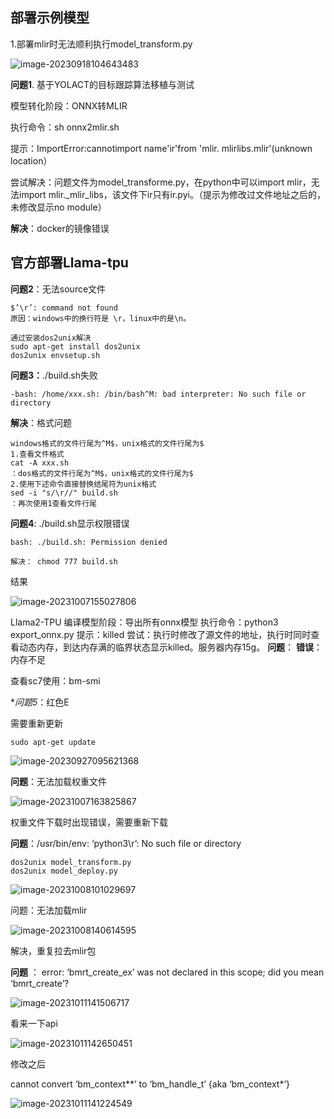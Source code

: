 ## 部署示例模型

1.部署mlir时无法顺利执行model_transform.py

![image-20230918104643483](C:\Users\carbi\AppData\Roaming\Typora\typora-user-images\image-20230918104643483.png)

**问题1**. 基于YOLACT的目标跟踪算法移植与测试

模型转化阶段：ONNX转MLIR

执行命令：sh onnx2mlir.sh

提示：ImportError:cannotimport name'ir'from 'mlir. mlirlibs.mlir'(unknown location）

尝试解决：问题文件为model_transforme.py，在python中可以import mlir，无法import mlir._mlir_libs，该文件下ir只有ir.pyi。（提示为修改过文件地址之后的，未修改显示no module）

**解决**：docker的镜像错误

## 官方部署Llama-tpu

**问题2**：无法source文件

```
$’\r’: command not found
原因：windows中的换行符是 \r，linux中的是\n。
```

```
通过安装dos2unix解决
sudo apt-get install dos2unix
dos2unix envsetup.sh
```

**问题3：**./build.sh失败 


```
-bash: /home/xxx.sh: /bin/bash^M: bad interpreter: No such file or directory
```

**解决**：格式问题

```
windows格式的文件行尾为^M$，unix格式的文件行尾为$
1.查看文件格式
cat -A xxx.sh
：dos格式的文件行尾为^M$，unix格式的文件行尾为$
2.使用下述命令直接替换结尾符为unix格式
sed -i "s/\r//" build.sh
：再次使用1查看文件行尾
```

**问题4**: ./build.sh显示权限错误

```
bash: ./build.sh: Permission denied

解决： chmod 777 build.sh
```

结果

![image-20231007155027806](C:\Users\carbi\AppData\Roaming\Typora\typora-user-images\image-20231007155027806.png)

Llama2-TPU
编译模型阶段：导出所有onnx模型
执行命令：python3 export_onnx.py
提示：killed
尝试：执行时修改了源文件的地址，执行时同时查看动态内存，到达内存满的临界状态显示killed。服务器内存15g。
**问题**：  **错误**：内存不足

查看sc7使用：bm-smi

**问题5*：红色E

需要重新更新

```
sudo apt-get update
```

![image-20230927095621368](C:\Users\carbi\AppData\Roaming\Typora\typora-user-images\image-20230927095621368.png)



**问题**：无法加载权重文件

![image-20231007163825867](C:\Users\carbi\AppData\Roaming\Typora\typora-user-images\image-20231007163825867.png)

权重文件下载时出现错误，需要重新下载

**问题**：/usr/bin/env: ‘python3\r’: No such file or directory

```
dos2unix model_transform.py
dos2unix model_deploy.py
```

![image-20231008101029697](C:\Users\carbi\AppData\Roaming\Typora\typora-user-images\image-20231008101029697.png)

问题：无法加载mlir

![image-20231008140614595](C:\Users\carbi\AppData\Roaming\Typora\typora-user-images\image-20231008140614595.png)

解决，重复拉去mlir包



**问题**  ： error: ‘bmrt_create_ex’ was not declared in this scope; did you mean ‘bmrt_create’?

![image-20231011141506717](C:\Users\carbi\AppData\Roaming\Typora\typora-user-images\image-20231011141506717.png)

看来一下api

![image-20231011142650451](C:\Users\carbi\AppData\Roaming\Typora\typora-user-images\image-20231011142650451.png)



修改之后

cannot convert ‘bm_context**’ to ‘bm_handle_t’ {aka ‘bm_context*’}

![image-20231011141224549](C:\Users\carbi\AppData\Roaming\Typora\typora-user-images\image-20231011141224549.png)